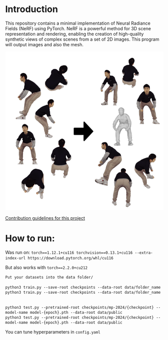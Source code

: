 
# Introduction
This repository contains a minimal implementation of Neural Radiance Fields (NeRF) using PyTorch. NeRF is a powerful method for 3D scene representation and rendering, enabling the creation of high-quality synthetic views of complex scenes from a set of 2D images.
This program will output images and also the mesh.

![description image](description/nerf.png)

[Contribution guidelines for this project](docs/CONTRIBUTING.md)


# How to run:
Was run on:
`torch==1.12.1+cu116 torchvision==0.13.1+cu116 --extra-index-url https://download.pytorch.org/whl/cu116`

But also works with `torch==2.2.0+cu212`

```
Put your datasets into the data folder/

python3 train.py --save-root checkpoints --data-root data/folder_name
python3 train.py --save-root checkpoints --data-root data/folder_name


python3 test.py --pretrained-root checkpoints/mp-2024/{checkpoint} --model-name model-{epoch}.pth --data-root data/public
python3 test.py --pretrained-root checkpoints/mp-2024/{checkpoint} --model-name model-{epoch}.pth --data-root data/public
```
You can tune hyperparameters in `config.yaml`
